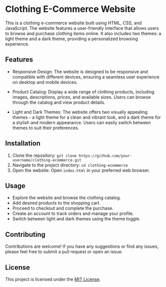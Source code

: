 # Clothing E-Commerce Website

This is a clothing e-commerce website built using HTML, CSS, and JavaScript. The website features a user-friendly interface that allows users to browse and purchase clothing items online. It also includes two themes: a light theme and a dark theme, providing a personalized browsing experience.



## Features

- Responsive Design: The website is designed to be responsive and compatible with different devices, ensuring a seamless user experience on desktop and mobile devices.

- Product Catalog: Display a wide range of clothing products, including images, descriptions, prices, and available sizes. Users can browse through the catalog and view product details.

- Light and Dark Themes: The website offers two visually appealing themes - a light theme for a clean and vibrant look, and a dark theme for a stylish and modern appearance. Users can easily switch between themes to suit their preferences.

## Installation

1. Clone the repository: `git clone https://github.com/your-username/clothing-ecommerce.git`
2. Navigate to the project directory: `cd clothing-ecommerce`
3. Open the website: Open `index.html` in your preferred web browser.

## Usage

- Explore the website and browse the clothing catalog.
- Add desired products to the shopping cart.
- Proceed to checkout and complete the purchase.
- Create an account to track orders and manage your profile.
- Switch between light and dark themes using the theme toggle.

## Contributing

Contributions are welcome! If you have any suggestions or find any issues, please feel free to submit a pull request or open an issue.

## License

This project is licensed under the [MIT License](LICENSE).

